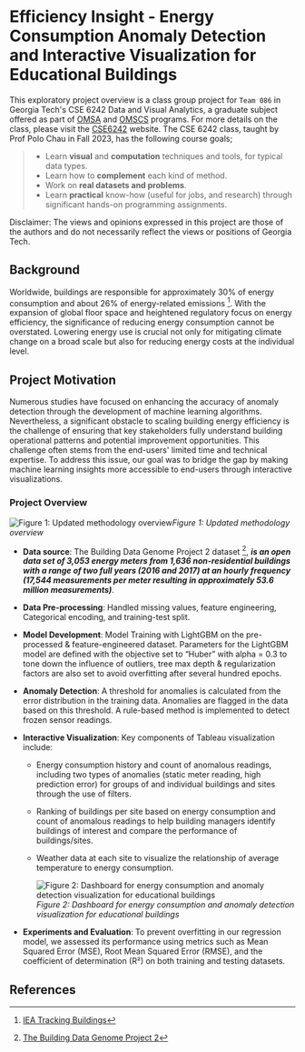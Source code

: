 # Efficiency Insight - Energy Consumption Anomaly Detection and Interactive Visualization for Educational Buildings

This exploratory project overview is a class group project for `Team 086` in Georgia Tech's CSE 6242 Data and Visual Analytics, a graduate subject offered as part of [OMSA](https://pe.gatech.edu/degrees/analytics) and [OMSCS](https://omscs.gatech.edu/) programs. For more details on the class, please visit the [CSE6242](https://omscs.gatech.edu/cse-6242-data-and-visual-analytics) website. The CSE 6242 class, taught by Prof Polo Chau in Fall 2023, has the following course goals;
> - Learn **visual** and **computation** techniques and tools, for typical data types.
> - Learn how to **complement** each kind of method.
> - Work on **real datasets and problems**.
> - Learn **practical** know-how (useful for jobs, and research) through significant hands-on programming assignments.

Disclaimer: The views and opinions expressed in this project are those of the authors and do not necessarily reflect the views or positions of Georgia Tech.

## Background

Worldwide, buildings are responsible for approximately 30% of energy consumption and about 26% of energy-related emissions [^1]. With the expansion of global floor space and heightened regulatory focus on energy efficiency, the significance of reducing energy consumption cannot be overstated. Lowering energy use is crucial not only for mitigating climate change on a broad scale but also for reducing energy costs at the individual level.

## Project Motivation
Numerous studies have focused on enhancing the accuracy of anomaly detection through the development of machine learning algorithms. Nevertheless, a significant obstacle to scaling building energy efficiency is the challenge of ensuring that key stakeholders fully understand building operational patterns and potential improvement opportunities. This challenge often stems from the end-users' limited time and technical expertise. To address this issue, our goal was to bridge the gap by making machine learning insights more accessible to end-users through interactive visualizations.

### Project Overview


![Figure 1: Updated methodology overview](https://github.com/iamkevk/DVA_6242/assets/66114561/1be6d786-7e1f-43f3-a429-5d5500ee906e)*Figure 1: Updated methodology overview*

- **Data source**: The Building Data Genome Project 2 dataset [^2], ***is an open data set of 3,053 energy meters from 1,636 non-residential buildings with a range of two full years (2016 and 2017) at an hourly frequency (17,544 measurements per meter resulting in approximately 53.6 million measurements)***. 
- **Data Pre-processing**: Handled missing values, feature engineering, Categorical encoding, and training-test split.
- **Model Development**: Model Training with LightGBM on the pre-processed & feature-engineered dataset. Parameters for the LightGBM model are defined with the objective set to “Huber” with alpha = 0.3 to tone down the influence of outliers, tree max depth & regularization factors are also set to avoid overfitting after several hundred epochs.
- **Anomaly Detection**: A threshold for anomalies is calculated from the error distribution in the training data. Anomalies are flagged in the data based on this threshold.  A rule-based method is implemented to detect frozen sensor readings.
- **Interactive Visualization**: Key components of Tableau visualization include:
  - Energy consumption history and count of anomalous readings, including two types of anomalies (static meter reading, high prediction error) for groups of and individual buildings and sites through the use of filters.
  - Ranking of buildings per site based on energy consumption and count of anomalous readings to help building managers identify buildings of interest and compare the performance of buildings/sites.
  - Weather data at each site to visualize the relationship of average temperature to energy consumption.
    
    ![Figure 2: Dashboard for energy consumption and anomaly detection visualization for educational buildings](https://github.com/iamkevk/DVA_6242/assets/66114561/2cf684ac-2511-4da6-a4e2-cfab15601efb)*Figure 2: Dashboard for energy consumption and anomaly detection visualization for educational buildings*

- **Experiments and Evaluation**: To prevent overfitting in our regression model, we assessed its performance using metrics such as Mean Squared Error (MSE), Root Mean Squared Error (RMSE), and the coefficient of determination (R²) on both training and testing datasets.




## References
[^1]: [IEA Tracking Buildings](https://www.iea.org/energy-system/buildings#tracking)
[^2]: [The Building Data Genome Project 2](https://www.nature.com/articles/s41597-020-00712-x)

